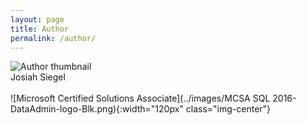 ```yaml
---
layout: page
title: Author
permalink: /author/
---
```


<img src="https://www.gravatar.com/avatar/a423c77a5289af38ef00eccd456ced15" alt="Author thumbnail" class="dot img-center">

<div class="txt-center">
Josiah Siegel
</div>

<br/>
![Microsoft Certified Solutions Associate](../images/MCSA SQL 2016-DataAdmin-logo-Blk.png){:width="120px" class="img-center"}

